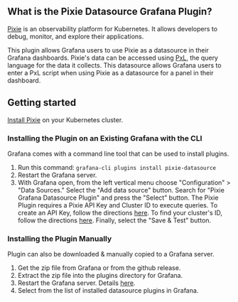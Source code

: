 ## What is the Pixie Datasource Grafana Plugin?

[Pixie](https://docs.pixielabs.ai/) is an observability platform for Kubernetes. It allows developers to debug, monitor, and explore their applications.

This plugin allows Grafana users to use Pixie as a datasource in their Grafana dashboards. Pixie's data can be accessed using [PxL](https://docs.pixielabs.ai/reference/pxl/), the query language for the data it collects. This datasource allows Grafana users to enter a PxL script when using Pixie as a datasource for a panel in their dashboard.

## Getting started

[Install Pixie](https://docs.pixielabs.ai/installing-pixie/) on your Kubernetes cluster.

### Installing the Plugin on an Existing Grafana with the CLI

Grafana comes with a command line tool that can be used to install plugins.

1. Run this command: `grafana-cli plugins install pixie-datasource`
2. Restart the Grafana server. 
3. With Grafana open, from the left vertical menu choose "Configuration" > "Data Sources." Select the "Add data source" button. Search for "Pixie Grafana Datasource Plugin" and press the "Select" button. The Pixie Plugin requires a Pixie API Key and Cluster ID to execute queries. To create an API Key, follow the directions [here](https://docs.pixielabs.ai/using-pixie/api-quick-start/#get-an-api-token). To find your cluster's ID, follow the directions [here](https://docs.pixielabs.ai/using-pixie/api-quick-start/#get-a-cluster-id). Finally, select the "Save & Test" button.



### Installing the Plugin Manually

Plugin can also be downloaded & manually copied to a Grafana server.

1. Get the zip file from Grafana or from the github release.
2. Extract the zip file into the plugins directory for Grafana.
3. Restart the Grafana server. Details [here](https://grafana.com/docs/grafana/latest/installation/restart-grafana/).
4. Select from the list of installed datasource plugins in Grafana.




   